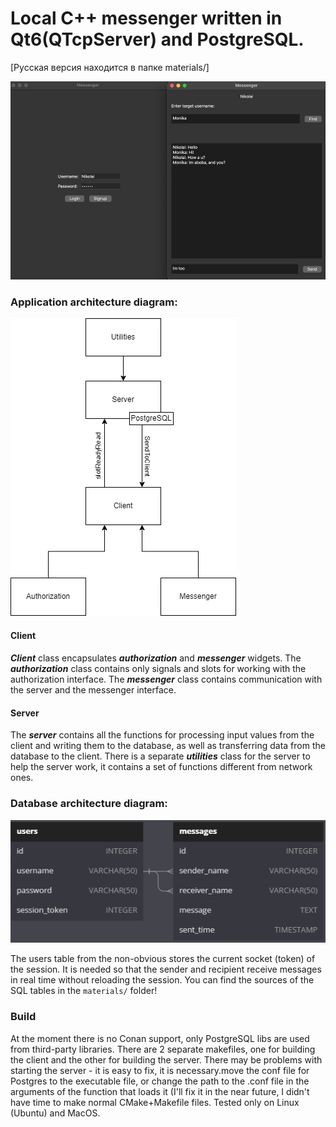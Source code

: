 # Local C++ messenger written in Qt6(QTcpServer) and PostgreSQL.

[Русская версия находится в папке materials/]

![Application](misc/images/msgnr3.png)

### Application architecture diagram:
![Diagram](misc/images/msgnr1.png)

#### Client
***Client*** class encapsulates ***authorization*** and ***messenger*** widgets. The ***authorization*** class contains only signals and slots for working with the authorization interface. The ***messenger*** class contains communication with the server and the messenger interface.

#### Server
The ***server*** contains all the functions for processing input values from the client and writing them to the database, as well as transferring data from the database to the client. There is a separate ***utilities*** class for the server to help the server work, it contains a set of functions different from network ones.

### Database architecture diagram:
![Diagram2](misc/images/msgnr2.png)

The users table from the non-obvious stores the current socket (token) of the session. It is needed so that the sender and recipient receive messages in real time without reloading the session. You can find the sources of the SQL tables in the `materials/` folder!

### Build
At the moment there is no Conan support, only PostgreSQL libs are used from third-party libraries. There are 2 separate makefiles, one for building the client and the other for building the server. There may be problems with starting the server - it is easy to fix, it is necessary.move the conf file for Postgres to the executable file, or change the path to the .conf file in the arguments of the function that loads it (I'll fix it in the near future, I didn't have time to make normal CMake+Makefile files. Tested only on Linux (Ubuntu) and MacOS.

